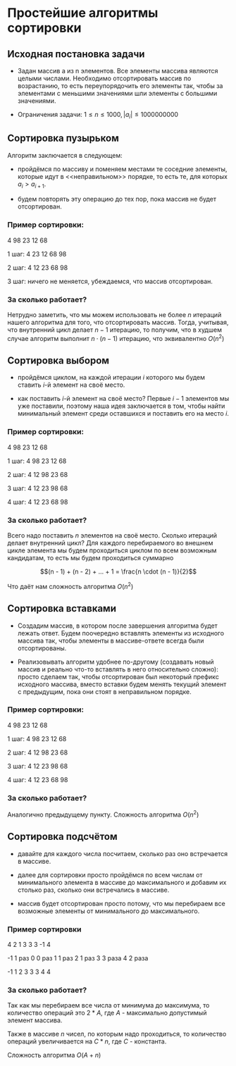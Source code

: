 # Простейшие алгоритмы сортировки

## Исходная постановка задачи

- Задан массив a из n элементов. Все элементы массива являются целыми числами. Необходимо отсортировать массив по возрастанию, то есть переупорядочить его элементы так, чтобы за элементами 
с меньшими значениями шли элементы с большими значениями.

- Ограничения задачи: $1 \le n \le 1000, |a_i| \le 1000000000$

## Сортировка пузырьком

Алгоритм заключается в следующем: 

- пройдёмся по массиву и поменяем местами те соседние элементы, которые идут в <<неправильном>> порядке, то есть те, для которых $a_i > a_{i + 1}$.

- будем повторять эту операцию до тех пор, пока массив не будет отсортирован.

### Пример сортировки:

4 98 23 12 68

1 шаг:  4 23 12 68 98

2 шаг: 4 12 23 68 98

3 шаг: ничего не меняется, убеждаемся, что массив отсортирован.

### За сколько работает? 

Нетрудно заметить, что мы можем использовать не более $n$ итераций нашего алгоритма для того, что отсортировать массив. Тогда, учитывая, что внутренний цикл делает $n - 1$ итерацию, то получим, что в худшем случае алгоритм выполнит $n \cdot (n - 1)$ итерацию, что эквивалентно $O(n^2)$

## Сортировка выбором

- пройдёмся циклом, на каждой итерации $i$ которого мы будем ставить $i$-й элемент на своё место.

- как поставить $i$-й элемент на своё место? Первые $i - 1$ элементов мы уже поставили, поэтому наша идея заключается в том, чтобы найти минимальный элемент среди оставшихся и поставить его на место $i$.

### Пример сортировки:

4 98 23 12 68

1 шаг: 4 98 23 12 68

2 шаг: 4 12 98 23 68

3 шаг: 4 12 23 98 68

4 шаг: 4 12 23 68 98

### За сколько работает?

Всего надо поставить $n$ элементов на своё место. Сколько итераций делает внутренний цикл? Для каждого перебираемого во внешнем цикле элемента мы будем проходиться циклом по всем возможным кандидатам, то есть мы будем проходиться суммарно 

$$(n - 1) + (n - 2) + ... + 1 = \frac{n \cdot (n - 1)}{2}$$ 

Что даёт нам сложность алгоритма $O(n^2)$

## Сортировка вставками

- Создадим массив, в котором после завершения алгоритма будет лежать ответ. Будем поочередно вставлять элементы из исходного массива так, чтобы элементы в массиве-ответе всегда были отсортированы. 

- Реализовывать алгоритм удобнее по-другому (создавать новый массив и реально что-то вставлять в него относительно сложно): просто сделаем так, чтобы отсортирован был некоторый префикс исходного массива, вместо вставки будем менять текущий элемент с предыдущим, пока они стоят в неправильном порядке.

### Пример сортировки:

4 98 23 12 68

1 шаг: 4 98 23 12 68

2 шаг: 4 12 98 23 68

3 шаг: 4 12 23 98 68

4 шаг: 4 12 23 68 98

### За сколько работает?

Аналогично предыдущему пункту. Сложность алгоритма $O(n^2)$

## Сортировка подсчётом

- давайте для каждого числа посчитаем, сколько раз оно встречается в массиве.

- далее для сортировки просто пройдёмся по всем числам от минимального элемента в массиве до максимального и добавим их столько раз, сколько они встречались в массиве. 

-  массив будет отсортирован просто потому, что мы перебираем все возможные элементы от минимального до максимального.

### Пример сортировки

4 2 1 3 3 3 -1 4

-1 1 раз
0 0 раз
1 1 раз
2 1 раз
3 3 раза
4 2 раза

-1 1 2 3 3 3 4 4

### За сколько работает? 

Так как мы перебираем все числа от минимума до максимума, то количество операций это $2 * A$, где $A$ - максимально допустимый элемент массива.

Также в массиве $n$ чисел, по которым надо проходиться, то количество операций увеличивается на $C * n$, где $C$ - константа.

Сложность алгоритма $O(A + n)$
